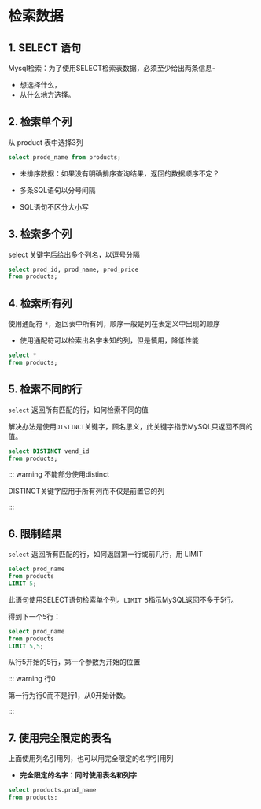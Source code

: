 # 检索数据

## 1. SELECT 语句

Mysql检索：为了使用SELECT检索表数据，必须至少给出两条信息-

- 想选择什么，
- 从什么地方选择。



## 2. 检索单个列

从 product 表中选择3列

```sql
select prode_name from products;
```

- 未排序数据：如果没有明确排序查询结果，返回的数据顺序不定？
- 多条SQL语句以分号间隔

- SQL语句不区分大小写



## 3. 检索多个列

select 关键字后给出多个列名，以逗号分隔

```sql
select prod_id, prod_name, prod_price 
from products;
```



## 4. 检索所有列

使用通配符 `*`，返回表中所有列，顺序一般是列在表定义中出现的顺序

- 使用通配符可以检索出名字未知的列，但是慎用，降低性能

```sql
select * 
from products;
```



## 5. 检索不同的行

`select` 返回所有匹配的行，如何检索不同的值

解决办法是使用`DISTINCT`关键字，顾名思义，此关键字指示MySQL只返回不同的值。

```sql
select DISTINCT vend_id 
from products;
```

::: warning 不能部分使用distinct

DISTINCT关键字应用于所有列而不仅是前置它的列

:::

## 6. 限制结果

`select` 返回所有匹配的行，如何返回第一行或前几行，用 LIMIT

```sql
select prod_name
from products
LIMIT 5;
```

此语句使用SELECT语句检索单个列。`LIMIT 5`指示MySQL返回不多于5行。

得到下一个5行：

```sql
select prod_name
from products
LIMIT 5,5;
```

从行5开始的5行，第一个参数为开始的位置

::: warning 行0

第一行为行0而不是行1，从0开始计数。

:::



## 7. 使用完全限定的表名

上面使用列名引用列，也可以用完全限定的名字引用列

- **完全限定的名字：同时使用表名和列字**

```sql
select products.prod_name
from products;
```

